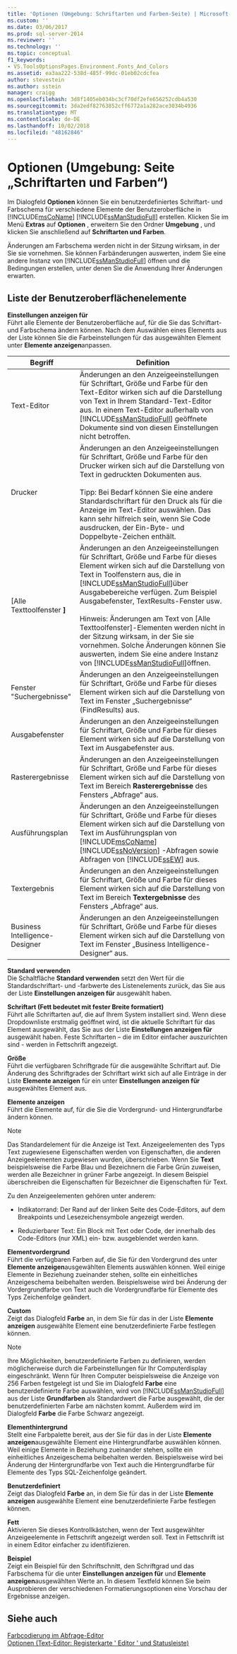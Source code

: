 ```yaml
---
title: 'Optionen (Umgebung: Schriftarten und Farben-Seite) | Microsoft-Dokumentation'
ms.custom: ''
ms.date: 03/06/2017
ms.prod: sql-server-2014
ms.reviewer: ''
ms.technology: ''
ms.topic: conceptual
f1_keywords:
- VS.ToolsOptionsPages.Environment.Fonts_And_Colors
ms.assetid: ea3aa222-538d-485f-99dc-01eb02cdcfea
author: stevestein
ms.author: sstein
manager: craigg
ms.openlocfilehash: 3d8f1405eb034bc3cf70df2efe656252cdb4a530
ms.sourcegitcommit: 3da2edf82763852cff6772a1a282ace3034b4936
ms.translationtype: MT
ms.contentlocale: de-DE
ms.lasthandoff: 10/02/2018
ms.locfileid: "48162846"
---
```

# <a name="options-environment-fonts-and-colors-page"></a>Optionen (Umgebung: Seite „Schriftarten und Farben“)
  Im Dialogfeld **Optionen** können Sie ein benutzerdefiniertes Schriftart- und Farbschema für verschiedene Elemente der Benutzeroberfläche in [!INCLUDE[msCoName](../../includes/msconame-md.md)] [!INCLUDE[ssManStudioFull](../../includes/ssmanstudiofull-md.md)] erstellen. Klicken Sie im Menü **Extras** auf **Optionen** , erweitern Sie den Ordner **Umgebung** , und klicken Sie anschließend auf **Schriftarten und Farben**.  
  
 Änderungen am Farbschema werden nicht in der Sitzung wirksam, in der Sie sie vornehmen. Sie können Farbänderungen auswerten, indem Sie eine andere Instanz von [!INCLUDE[ssManStudioFull](../../includes/ssmanstudiofull-md.md)] öffnen und die Bedingungen erstellen, unter denen Sie die Anwendung Ihrer Änderungen erwarten.  
  
## <a name="uielement-list"></a>Liste der Benutzeroberflächenelemente  
 **Einstellungen anzeigen für**  
 Führt alle Elemente der Benutzeroberfläche auf, für die Sie das Schriftart- und Farbschema ändern können. Nach dem Auswählen eines Elements aus der Liste können Sie die Farbeinstellungen für das ausgewählten Element unter **Elemente anzeigen**anpassen.  
  
|Begriff|Definition|  
|----------|----------------|  
|Text-Editor|Änderungen an den Anzeigeeinstellungen für Schriftart, Größe und Farbe für den Text-Editor wirken sich auf die Darstellung von Text in Ihrem Standard-Text-Editor aus. In einem Text-Editor außerhalb von [!INCLUDE[ssManStudioFull](../../includes/ssmanstudiofull-md.md)] geöffnete Dokumente sind von diesen Einstellungen nicht betroffen.|  
|Drucker|Änderungen an den Anzeigeeinstellungen für Schriftart, Größe und Farbe für den Drucker wirken sich auf die Darstellung von Text in gedruckten Dokumenten aus.<br /><br /> Tipp: Bei Bedarf können Sie eine andere Standardschriftart für den Druck als für die Anzeige im Text-Editor auswählen. Das kann sehr hilfreich sein, wenn Sie Code ausdrucken, der Ein-Byte- und Doppelbyte-Zeichen enthält.|  
|[Alle Texttoolfenster **]**|Änderungen an den Anzeigeeinstellungen für Schriftart, Größe und Farbe für dieses Element wirken sich auf die Darstellung von Text in Toolfenstern aus, die in [!INCLUDE[ssManStudioFull](../../includes/ssmanstudiofull-md.md)]über Ausgabebereiche verfügen. Zum Beispiel Ausgabefenster, TextResults-Fenster usw.<br /><br /> Hinweis: Änderungen am Text von [Alle Texttoolfenster]-Elementen werden nicht in der Sitzung wirksam, in der Sie sie vornehmen. Solche Änderungen können Sie auswerten, indem Sie eine andere Instanz von [!INCLUDE[ssManStudioFull](../../includes/ssmanstudiofull-md.md)]öffnen.|  
|Fenster "Suchergebnisse"|Änderungen an den Anzeigeeinstellungen für Schriftart, Größe und Farbe für dieses Element wirken sich auf die Darstellung von Text im Fenster „Suchergebnisse“ (FindResults) aus.|  
|Ausgabefenster|Änderungen an den Anzeigeeinstellungen für Schriftart, Größe und Farbe für dieses Element wirken sich auf die Darstellung von Text im Ausgabefenster aus.|  
|Rasterergebnisse|Änderungen an den Anzeigeeinstellungen für Schriftart, Größe und Farbe für dieses Element wirken sich auf die Darstellung von Text im Bereich **Rasterergebnisse** des Fensters „Abfrage“ aus.|  
|Ausführungsplan|Änderungen an den Anzeigeeinstellungen für Schriftart, Größe und Farbe für dieses Element wirken sich auf die Darstellung von Text im Ausführungsplan von [!INCLUDE[msCoName](../../includes/msconame-md.md)] [!INCLUDE[ssNoVersion](../../includes/ssnoversion-md.md)] -Abfragen sowie Abfragen von [!INCLUDE[ssEW](../../includes/ssew-md.md)] aus.|  
|Textergebnis|Änderungen an den Anzeigeeinstellungen für Schriftart, Größe und Farbe für dieses Element wirken sich auf die Darstellung von Text im Bereich **Textergebnisse** des Fensters „Abfrage“ aus.|  
|Business Intelligence-Designer|Änderungen an den Anzeigeeinstellungen für Schriftart, Größe und Farbe für dieses Element wirken sich auf die Darstellung von Text im Fenster „Business Intelligence-Designer“ aus.|  
  
 **Standard verwenden**  
 Die Schaltfläche **Standard verwenden** setzt den Wert für die Standardschriftart- und -farbwerte des Listenelements zurück, das Sie aus der Liste **Einstellungen anzeigen für** ausgewählt haben.  
  
 **Schriftart (Fett bedeutet mit fester Breite formatiert)**  
 Führt alle Schriftarten auf, die auf Ihrem System installiert sind. Wenn diese Dropdownliste erstmalig geöffnet wird, ist die aktuelle Schriftart für das Element ausgewählt, das Sie aus der Liste **Einstellungen anzeigen für** ausgewählt haben. Feste Schriftarten – die im Editor einfacher auszurichten sind - werden in Fettschrift angezeigt.  
  
 **Größe**  
 Führt die verfügbaren Schriftgrade für die ausgewählte Schriftart auf. Die Änderung des Schriftgrades der Schriftart wirkt sich auf alle Einträge in der Liste **Elemente anzeigen** für ein unter **Einstellungen anzeigen für** ausgewähltes Element aus.  
  
 **Elemente anzeigen**  
 Führt die Elemente auf, für die Sie die Vordergrund- und Hintergrundfarbe ändern können.  
  
> [!NOTE]  
>  Das Standardelement für die Anzeige ist Text. Anzeigeelementen des Typs Text zugewiesene Eigenschaften werden von Eigenschaften, die anderen Anzeigeelementen zugewiesen wurden, überschrieben. Wenn Sie **Text** beispielsweise die Farbe Blau und Bezeichnern die Farbe Grün zuweisen, werden alle Bezeichner in grüner Farbe angezeigt. In diesem Beispiel überschreiben die Eigenschaften für Bezeichner die Eigenschaften für Text.  
  
 Zu den Anzeigeelementen gehören unter anderem:  
  
-   Indikatorrand: Der Rand auf der linken Seite des Code-Editors, auf dem Breakpoints und Lesezeichensymbole angezeigt werden.  
  
-   Reduzierbarer Text: Ein Block mit Text oder Code, der innerhalb des Code-Editors (nur XML) ein- bzw. ausgeblendet werden kann.  
  
 **Elementvordergrund**  
 Führt die verfügbaren Farben auf, die Sie für den Vordergrund des unter **Elemente anzeigen**ausgewählten Elements auswählen können. Weil einige Elemente in Beziehung zueinander stehen, sollte ein einheitliches Anzeigeschema beibehalten werden. Beispielsweise wird bei Änderung der Vordergrundfarbe von Text auch die Vordergrundfarbe für Elemente des Typs Zeichenfolge geändert.  
  
 **Custom**  
 Zeigt das Dialogfeld **Farbe** an, in dem Sie für das in der Liste **Elemente anzeigen** ausgewählte Element eine benutzerdefinierte Farbe festlegen können.  
  
> [!NOTE]  
>  Ihre Möglichkeiten, benutzerdefinierte Farben zu definieren, werden möglicherweise durch die Farbeinstellungen für Ihr Computerdisplay eingeschränkt. Wenn für Ihren Computer beispielsweise die Anzeige von 256 Farben festgelegt ist und Sie im Dialogfeld **Farbe** eine benutzerdefinierte Farbe auswählen, wird von [!INCLUDE[ssManStudioFull](../../includes/ssmanstudiofull-md.md)] aus der Liste **Grundfarben** als Standardwert die Farbe ausgewählt, die der benutzerdefinierten Farbe am nächsten kommt. Außerdem wird im Dialogfeld **Farbe** die Farbe Schwarz angezeigt.  
  
 **Elementhintergrund**  
 Stellt eine Farbpalette bereit, aus der Sie für das in der Liste **Elemente anzeigen**ausgewählte Element eine Hintergrundfarbe auswählen können. Weil einige Elemente in Beziehung zueinander stehen, sollte ein einheitliches Anzeigeschema beibehalten werden. Beispielsweise wird bei Änderung der Hintergrundfarbe von Text auch die Hintergrundfarbe für Elemente des Typs SQL-Zeichenfolge geändert.  
  
 **Benutzerdefiniert**  
 Zeigt das Dialogfeld **Farbe** an, in dem Sie für das in der Liste **Elemente anzeigen** ausgewählte Element eine benutzerdefinierte Farbe festlegen können.  
  
 **Fett**  
 Aktivieren Sie dieses Kontrollkästchen, wenn der Text ausgewählter Anzeigeelemente in Fettschrift angezeigt werden soll. Text in Fettschrift ist in einem Editor einfacher zu identifizieren.  
  
 **Beispiel**  
 Zeigt ein Beispiel für den Schriftschnitt, den Schriftgrad und das Farbschema für die unter **Einstellungen anzeigen für** und **Elemente anzeigen**ausgewählten Werte an. In diesem Textfeld können Sie beim Ausprobieren der verschiedenen Formatierungsoptionen eine Vorschau der Ergebnisse anzeigen.  
  
## <a name="see-also"></a>Siehe auch  
 [Farbcodierung im Abfrage-Editor](../../relational-databases/scripting/color-coding-in-query-editors.md)   
 [Optionen &#40;Text-Editor: Registerkarte ' Editor ' und Statusleiste&#41;](../../database-engine/options-text-editor-editor-tab-and-status-bar-page.md)  
  
  
